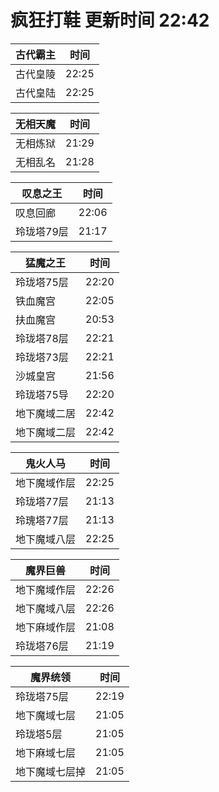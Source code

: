 # 疯狂打鞋 更新时间 22:42

| 古代霸主   | 时间    |
|--------|-------|
| 古代皇陵 | 22:25 |
| 古代皇陆 | 22:25 |

| 无相天魔   | 时间    |
|--------|-------|
| 无相炼狱 | 21:29 |
| 无相乱名 | 21:28 |

| 叹息之王   | 时间    |
|--------|-------|
| 叹息回廊 | 22:06 |
| 玲珑塔79层 | 21:17 |

| 猛魔之王   | 时间    |
|--------|-------|
| 玲珑塔75层 | 22:20 |
| 铁血魔宫 | 22:05 |
| 扶血魔宫 | 20:53 |
| 玲珑塔78层 | 22:21 |
| 玲珑塔73层 | 22:21 |
| 沙城皇宫 | 21:56 |
| 玲珑塔75导 | 22:20 |
| 地下魔域二居 | 22:42 |
| 地下魔域二层 | 22:42 |

| 鬼火人马   | 时间    |
|--------|-------|
| 地下魔域作层 | 22:25 |
| 玲珑塔77层 | 21:13 |
| 玲瑰塔77层 | 21:13 |
| 地下魔域八层 | 22:25 |

| 魔界巨兽   | 时间    |
|--------|-------|
| 地下魔域作层 | 22:26 |
| 地下魔域八层 | 22:26 |
| 地下麻域作层 | 21:08 |
| 玲珑塔76层 | 21:19 |

| 魔界统领   | 时间    |
|--------|-------|
| 玲珑塔75层 | 22:19 |
| 地下魔域七层 | 21:05 |
| 玲珑塔5层 | 21:05 |
| 地下麻域七层 | 21:05 |
| 地下魔域七层掉 | 21:05 |